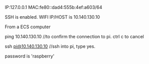 IP:127.0.0.1 
MAC:fe80::dad4:555b:4ef:a603/64


SSH is enabled. 
WIFI IP/HOST is 10.140.130.10

From a ECS computer

ping 10.140.130.10 //to confirm the connection to pi. ctrl c to cancel

ssh pi@10.140.130.10 //ssh into pi, type yes. 

password is 'raspberry' 
